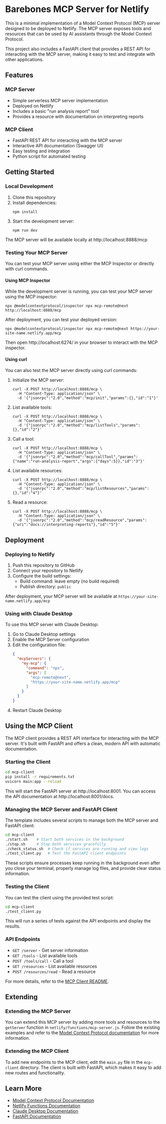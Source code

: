 # Barebones MCP Server for Netlify

This is a minimal implementation of a Model Context Protocol (MCP) server designed to be deployed to Netlify. The MCP server exposes tools and resources that can be used by AI assistants through the Model Context Protocol.

This project also includes a FastAPI client that provides a REST API for interacting with the MCP server, making it easy to test and integrate with other applications.

## Features

### MCP Server
- Simple serverless MCP server implementation
- Deployed on Netlify
- Includes a basic "run analysis report" tool
- Provides a resource with documentation on interpreting reports

### MCP Client
- FastAPI REST API for interacting with the MCP server
- Interactive API documentation (Swagger UI)
- Easy testing and integration
- Python script for automated testing

## Getting Started

### Local Development

1. Clone this repository
2. Install dependencies:
   ```
   npm install
   ```
3. Start the development server:
   ```
   npm run dev
   ```
   
The MCP server will be available locally at http://localhost:8888/mcp

### Testing Your MCP Server

You can test your MCP server using either the MCP Inspector or directly with curl commands.

#### Using MCP Inspector

While the development server is running, you can test your MCP server using the MCP inspector:

```
npx @modelcontextprotocol/inspector npx mcp-remote@next http://localhost:8888/mcp
```

After deployment, you can test your deployed version:

```
npx @modelcontextprotocol/inspector npx mcp-remote@next https://your-site-name.netlify.app/mcp
```

Then open http://localhost:6274/ in your browser to interact with the MCP inspector.

#### Using curl

You can also test the MCP server directly using curl commands:

1. Initialize the MCP server:
   ```
   curl -X POST http://localhost:8888/mcp \
     -H "Content-Type: application/json" \
     -d '{"jsonrpc":"2.0","method":"mcp/init","params":{},"id":"1"}'
   ```

2. List available tools:
   ```
   curl -X POST http://localhost:8888/mcp \
     -H "Content-Type: application/json" \
     -d '{"jsonrpc":"2.0","method":"mcp/listTools","params":{},"id":"2"}'
   ```

3. Call a tool:
   ```
   curl -X POST http://localhost:8888/mcp \
     -H "Content-Type: application/json" \
     -d '{"jsonrpc":"2.0","method":"mcp/callTool","params":{"name":"run-analysis-report","args":{"days":5}},"id":"3"}'
   ```

4. List available resources:
   ```
   curl -X POST http://localhost:8888/mcp \
     -H "Content-Type: application/json" \
     -d '{"jsonrpc":"2.0","method":"mcp/listResources","params":{},"id":"4"}'
   ```

5. Read a resource:
   ```
   curl -X POST http://localhost:8888/mcp \
     -H "Content-Type: application/json" \
     -d '{"jsonrpc":"2.0","method":"mcp/readResource","params":{"uri":"docs://interpreting-reports"},"id":"5"}'
   ```

## Deployment

### Deploying to Netlify

1. Push this repository to GitHub
2. Connect your repository to Netlify
3. Configure the build settings:
   - Build command: leave empty (no build required)
   - Publish directory: `public`
   
After deployment, your MCP server will be available at `https://your-site-name.netlify.app/mcp`

### Using with Claude Desktop

To use this MCP server with Claude Desktop:

1. Go to Claude Desktop settings
2. Enable the MCP Server configuration
3. Edit the configuration file:
   ```json
   {
     "mcpServers": {
       "my-mcp": {
         "command": "npx",
         "args": [
           "mcp-remote@next",
           "https://your-site-name.netlify.app/mcp"
         ]
       }
     }
   }
   ```
4. Restart Claude Desktop

## Using the MCP Client

The MCP client provides a REST API interface for interacting with the MCP server. It's built with FastAPI and offers a clean, modern API with automatic documentation.

### Starting the Client

```bash
cd mcp-client
pip install -r requirements.txt
uvicorn main:app --reload
```

This will start the FastAPI server at http://localhost:8001. You can access the API documentation at http://localhost:8001/docs.

### Managing the MCP Server and FastAPI Client

The template includes several scripts to manage both the MCP server and FastAPI client:

```bash
cd mcp-client
./start.sh    # Start both services in the background
./stop.sh     # Stop both services gracefully
./check_status.sh  # Check if services are running and view logs
./test_client.py   # Test the FastAPI client endpoints
```

These scripts ensure processes keep running in the background even after you close your terminal, properly manage log files, and provide clear status information.

### Testing the Client

You can test the client using the provided test script:

```bash
cd mcp-client
./test_client.py
```

This will run a series of tests against the API endpoints and display the results.

### API Endpoints

- `GET /server` - Get server information
- `GET /tools` - List available tools
- `POST /tools/call` - Call a tool
- `GET /resources` - List available resources
- `POST /resources/read` - Read a resource

For more details, refer to the [MCP Client README](./mcp-client/README.md).

## Extending

### Extending the MCP Server

You can extend this MCP server by adding more tools and resources to the `getServer` function in `netlify/functions/mcp-server.js`. Follow the existing examples and refer to the [Model Context Protocol documentation](https://modelcontextprotocol.io/) for more information.

### Extending the MCP Client

To add new endpoints to the MCP client, edit the `main.py` file in the `mcp-client` directory. The client is built with FastAPI, which makes it easy to add new routes and functionality.

## Learn More

- [Model Context Protocol Documentation](https://modelcontextprotocol.io/)
- [Netlify Functions Documentation](https://docs.netlify.com/functions/overview/)
- [Claude Desktop Documentation](https://claude.ai/docs)
- [FastAPI Documentation](https://fastapi.tiangolo.com/)